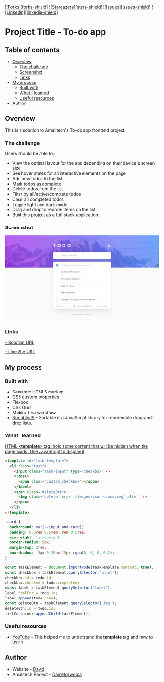 [![Forks][forks-shield]](https://github.com/Dametorwobla/to-do_app/forks)
[![Stargazers][stars-shield]](https://github.com/Dametorwobla/to-do_app/stargazers)
[![Issues][issues-shield]](https://github.com/Dametorwobla/to-do_app/issues)
[![LinkedIn][linkedin-shield]](https://www.linkedin.com/in/david-ametorwobla-353224a1/)

# Project Title - To-do app

## Table of contents

- [Overview](#overview)
  - [The challenge](#the-challenge)
  - [Screenshot](#screenshot)
  - [Links](#links)
- [My process](#my-process)
  - [Built with](#built-with)
  - [What I learned](#what-i-learned)
  - [Useful resources](#useful-resources)
- [Author](#author)



## Overview
This is a solution to Amalitech's To-do app frontend project.

### The challenge

Users should be able to:

- View the optimal layout for the app depending on their device's screen size
- See hover states for all interactive elements on the page
- Add new todos to the list
- Mark todos as complete
- Delete todos from the list
- Filter by all/active/complete todos
- Clear all completed todos
- Toggle light and dark mode
- Drag and drop to reorder items on the list
- Buid this project as a full-stack application

### Screenshot

![Desktop](./design/desktop-design-light.jpg)

### Links

[- Solution URL ](https://github.com/dametorwobla/to-do_app)

[- Live Site URL](https://amalitechtodoapp.netlify.app)

## My process

### Built with

- Semantic HTML5 markup
- CSS custom properties
- Flexbox
- CSS Grid
- Mobile-first workflow
- [SortableJS](https://github.com/SortableJS/Sortable/) - Sortable is a JavaScript library for reorderable drag-and-drop lists.

### What I learned

[HTML <**template**> tag: hold some content that will be hidden when the page loads. Use JavaScript to display it](https://developer.mozilla.org/en-US/docs/Web/HTML/Element/template)

```html
<template id="task-template">
  <li class="task">
    <input class="task-input" type="checkbox" />
    <label>
      <span class="custom_checkbox"></span>
    </label>
    <span class="deleteBtn">
      <img class="delete" src="./images/icon-cross.svg" alt="" />
    </span>
  </li>
</template>
```

```css
.card {
  background: var(--input-and-card);
  padding: 0.5rem 0.5rem 1rem 0.5rem;
  min-height: fit-content;
  border-radius: 5px;
  margin-top: 2rem;
  box-shadow: -5px 0 20px 15px rgba(0, 0, 0, 0.2);
}
```

```js
const taskElement = document.importNode(taskTemplate.content, true);
const checkbox = taskElement.querySelector('input');
checkbox.id = todo.id;
checkbox.checked = todo.completed;
const label = taskElement.querySelector('label');
label.htmlFor = todo.id;
label.append(todo.name);
const deleteBtn = taskElement.querySelector('img');
deleteBtn.id = todo.id;
listContainer.appendChild(taskElement);
```

### Useful resources

- [YouTube](https://www.youtube.com/watch?v=W7FaYfuwu70&t=1252s) - This helped me to understand the **template** tag and how to use it

## Author

- Website - [David](https://amalitechtodoapp.netlify.app)
- Amalitech Porject - [Dametorwobla](https://www.github.com/dametorwobla/to-do_app/)